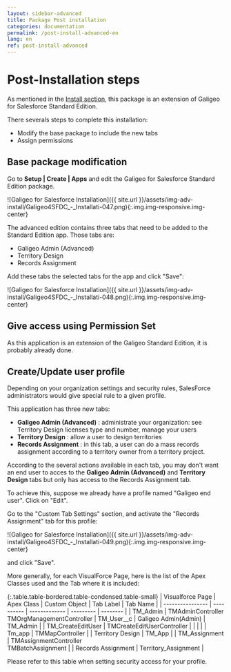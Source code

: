 ```yaml
---
layout: sidebar-advanced
title: Package Post installation
categories: documentation
permalink: /post-install-advanced-en
lang: en
ref: post-install-advanced
---
```


# Post-Installation steps

As mentioned in the [Install section](/install-advanced-en), this package is an extension of Galigeo for Salesforce Standard Edition.

There severals steps to complete this installation:

- Modify the base package to include the new tabs
- Assign permissions

## Base package modification

Go to **Setup | Create | Apps** 
and edit the Galigeo for Salesforce Standard Edition package.

![Galigeo for Salesforce Installation]({{ site.url }}/assets/img-adv-install/Galigeo4SFDC_-_Installati-047.png){:.img.img-responsive.img-center}

The advanced edition contains three tabs that need to be added to the Standard Edition app. Those tabs are:

- Galigeo Admin (Advanced)
- Territory Design
- Records Assignment

Add these tabs the selected tabs for the app and click "Save":

![Galigeo for Salesforce Installation]({{ site.url }}/assets/img-adv-install/Galigeo4SFDC_-_Installati-048.png){:.img.img-responsive.img-center}

## Give access using Permission Set

As this application is an extension of the Galigeo Standard Edition, it is probably already done.

## Create/Update user profile

Depending on your organization settings and security rules, SalesForce administrators would give special rule to a given profile.

This application has three new tabs:

- **Galigeo Admin (Advanced)** : administrate your organization: see Territory Design licenses type and number, manage your users
- **Territory Design** : allow a user to design territories
- **Records Assignment** : in this tab, a user can do a mass records assignment according to a territory owner from a territory project.

According to the several actions available in each tab, you may don't want an end user to acces to the **Galigeo Admin (Advanced)** and **Territory Design** tabs but only has access to the Records Assignment tab.

To achieve this, suppose we already have a profile named "Galigeo end user". Click on "Edit".

Go to the "Custom Tab Settings" section, and activate the "Records Assignment" tab for this profile:

![Galigeo for Salesforce Installation]({{ site.url }}/assets/img-adv-install/Galigeo4SFDC_-_Installati-049.png){:.img.img-responsive.img-center}

and click "Save".

More generally, for each VisualForce Page, here is the list of the Apex Classes used and the Tab where it is included:

{:.table.table-bordered.table-condensed.table-small}
| Visualforce Page | Apex Class | Custom Object | Tab Label | Tab Name |
| ---------------- | ---------- | ------------- | --------- | -------- |
| TM_Admin				 | TMAdminController <br> TMOrgManagementController | TM_User__c | Galigeo Admin(Admin) | TM_Admin |
| TM_CreateEditUser | TMCreateEditUserController |  |  |  |
| Tm_app				 | TMMapController |  | Territory Design | TM_App |
| TM_Assignment		| TMAssignmentController <br> TMBatchAssignment |  | Records Assignment | Territory_Assignment |

Please refer to this table when setting security access for your profile.

